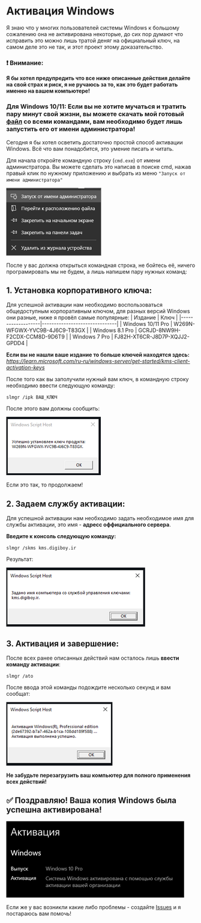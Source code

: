 # Активация Windows 
Я знаю что у многих пользователей системы Windows к большому сожалению она не активирована некоторые, до сих пор думают что исправить это можно лишь тратой деняг на официальный ключ, на самом деле это не так, и этот проект этому доказательство. 


### ❗ Внимание:
**Я бы хотел предупредить что все ниже описанные действия делайте на свой страх и риск, я не ручаюсь за то, как это будет работать именно на вашем компьютере!**


### **Для Windows 10/11:** Если вы не хотите мучаться и тратить пару минут свой жизни, вы можете скачать мой готовый [файл](https://github.com/Artik1279/Windows-activator/blob/main/ActivatorWindows10-11.bat) со всеми командами, вам необходимо будет лишь запустить его от имени администратора!



Сегодня я бы хотел осветить достаточно простой способ активации Windows. Всё что вам понадобится, это умение писать и читать.

Для начала откройте командную строку (`cmd.exe`) от имени администратора. Вы можете сделать это написав в поиске cmd, нажав правый клик по нужному приложению и выбрать из меню `"Запуск от имени администратора"`

![Администратор](imgs/admin.png)


После у вас должна открыться командная строка, не бойтесь её, ничего програмировать мы не будем, а лишь напишем пару нужных команд:
## 1. Установка корпоративного ключа:
Для успешной активации нам необходимо воспользоваться общедоступным корпоративным ключом, для разных версий Windows они разные, ниже я провёл самые популярные:
| Издание           | Ключ                          |
|-------------------|-------------------------------|
| Windows 10/11 Pro | W269N-WFGWX-YVC9B-4J6C9-T83GX |
| Windows 8.1 Pro   | GCRJD-8NW9H-F2CDX-CCM8D-9D6T9 |
| Windows 7 Pro     | FJ82H-XT6CR-J8D7P-XQJJ2-GPDD4 |

**Если вы не нашли ваше издание то больше ключей находятся здесь:**
*https://learn.microsoft.com/ru-ru/windows-server/get-started/kms-client-activation-keys*

После того как вы заполучили нужный вам ключ, в командную строку необходимо ввести следующую команду:
```
slmgr /ipk ВАШ_КЛЮЧ
```

После этого вам должны сообщить:

![Первый шаг](imgs/1.png)

Если это так, то продолжаем!

## 2. Задаем службу активации:
Для успешной активации нам необходимо задать необходимое имя для службы активации, это имя - **адресс оффициального сервера**.

**Введите к консоль следующую команду:**
```
slmgr /skms kms.digiboy.ir
```
Результат:

![Первый шаг](imgs/2.png)

## 3. Активация и завершение:
После всех ранее описанных действий нам осталось лишь **ввести команду активации**:
```
slmgr /ato
```
После ввода этой команды подождите несколько секунд и вам сообщат:

![Первый шаг](imgs/3.png)

**Не забудьте перезагрузить ваш компьютер для полного применения всех действий!**

## ✅ Поздравляю! Ваша копия Windows была успешна активирована!

![Первый шаг](imgs/4.png)


Если же у вас возникли какие либо проблемы - создайте [Issues](https://github.com/Artik1279/Windows-activator/issues) и я постараюсь вам помочь!

